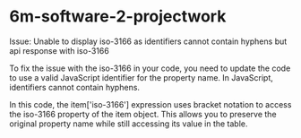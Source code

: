 # 6m-software-2-projectwork

Issue: Unable to display iso-3166 as identifiers cannot contain hyphens but api response with iso-3166

To fix the issue with the iso-3166 in your code, you need to update the code to use a valid JavaScript identifier for the property name. In JavaScript, identifiers cannot contain hyphens.

In this code, the item['iso-3166'] expression uses bracket notation to access the iso-3166 property of the item object. This allows you to preserve the original property name while still accessing its value in the table.
